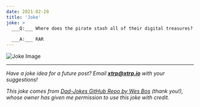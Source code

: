 ```yaml
---
date: 2021-02-20
title: 'Joke'
joke: >
  ___Q:___ Where does the pirate stash all of their digital treasures?
  
  ___A:___ RAR
---
```


![Joke Image](https://private.xtrp.io/projects/DailyDeveloperJokes/public_image_server/images/5e1259620ca4d.png)

---
*Have a joke idea for a future post? Email **[xtrp@xtrp.io](mailto:xtrp@xtrp.io)** with your suggestions!*

*This joke comes from [Dad-Jokes GitHub Repo by Wes Bos](https://github.com/wesbos/dad-jokes) (thank you!), whose owner has given me permission to use this joke with credit.*

<!-- 
Joke text:
**Q:** Where does the pirate stash all of their digital treasures?

**A:** RAR
 -->

